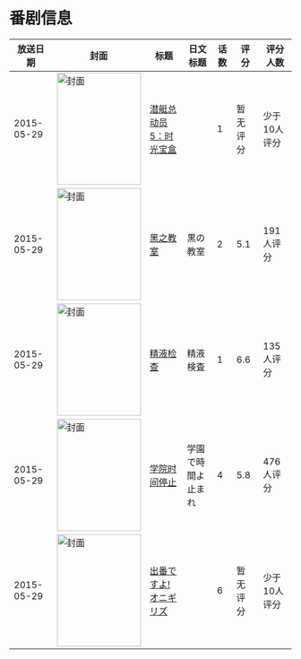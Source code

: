 # 番剧信息

|放送日期|封面|标题|日文标题|话数|评分|评分人数|
|---|---|---|---|---|---|---|
|2015-05-29|<img src="https://lain.bgm.tv/pic/cover/c/d7/38/134423_c7N7B.jpg" alt="封面" style="width:150px;height:200px;object-fit:cover;">|[潜艇总动员5：时光宝盒](https://bangumi.tv/subject/134423)||1|暂无评分|少于10人评分|
|2015-05-29|<img src="https://bangumi.tv/img/no_icon_subject.png" alt="封面" style="width:150px;height:200px;object-fit:cover;">|[黑之教室](https://bangumi.tv/subject/136008)|黒の教室|2|5.1|191人评分|
|2015-05-29|<img src="https://bangumi.tv/img/no_icon_subject.png" alt="封面" style="width:150px;height:200px;object-fit:cover;">|[精液检查](https://bangumi.tv/subject/256922)|精液検査|1|6.6|135人评分|
|2015-05-29|<img src="https://bangumi.tv/img/no_icon_subject.png" alt="封面" style="width:150px;height:200px;object-fit:cover;">|[学院时间停止](https://bangumi.tv/subject/136034)|学園で時間よ止まれ|4|5.8|476人评分|
|2015-05-29|<img src="https://lain.bgm.tv/pic/cover/c/5b/55/330864_39mNJ.jpg" alt="封面" style="width:150px;height:200px;object-fit:cover;">|[出番ですよ!オニギリズ](https://bangumi.tv/subject/330864)||6|暂无评分|少于10人评分|
